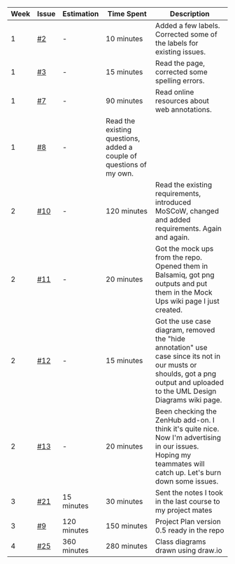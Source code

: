 | Week              | Issue              | Estimation          | Time Spent          | Description                                              |
|--------------------|--------------------|---------------------|---------------------|----------------------------------------------------------|
|1|  <a href="https://github.com/swe574-group2/swe574/issues/2">#2</a>                | -          | 10 minutes          | Added a few labels. Corrected some of the labels for existing issues.|
|1|  <a href="https://github.com/swe574-group2/swe574/issues/3">#3</a>                | -          | 15 minutes          | Read the page, corrected some spelling errors. |
|1|  <a href="https://github.com/swe574-group2/swe574/issues/7">#7</a>                | -          | 90 minutes          | Read online resources about web annotations. |
|1|  <a href="https://github.com/swe574-group2/swe574/issues/8">#8</a>                | -          | Read the existing questions, added a couple of questions of my own. |
|2|  <a href="https://github.com/swe574-group2/swe574/issues/10">#10</a>                | -          | 120 minutes          | Read the existing requirements, introduced MoSCoW, changed and added requirements. Again and again.|
|2|  <a href="https://github.com/swe574-group2/swe574/issues/11">#11</a>                | -          | 20 minutes          | Got the mock ups from the repo. Opened them in Balsamiq, got png outputs and put them in the Mock Ups wiki page I just created.|
|2|  <a href="https://github.com/swe574-group2/swe574/issues/12">#12</a>                | -          | 15 minutes          | Got the use case diagram, removed the "hide annotation" use case since its not in our musts or shoulds, got a png output and uploaded to the UML Design Diagrams wiki page.|
|2|  <a href="https://github.com/swe574-group2/swe574/issues/13">#13</a>                | -          | 20 minutes          | Been checking the ZenHub add-on. I think it's quite nice. Now I'm advertising in our issues. Hoping my teammates will catch up. Let's burn down some issues.|
|3|  <a href="https://github.com/swe574-group2/swe574/issues/21">#21</a>                | 15 minutes       | 30 minutes          | Sent the notes I took in the last course to my project mates|
|3|  <a href="https://github.com/swe574-group2/swe574/issues/9">#9</a>                | 120 minutes       | 150 minutes         | Project Plan version 0.5 ready in the repo|
|4|  <a href="https://github.com/swe574-group2/swe574/issues/25">#25</a>                | 360 minutes       | 280 minutes         | Class diagrams drawn using draw.io|
